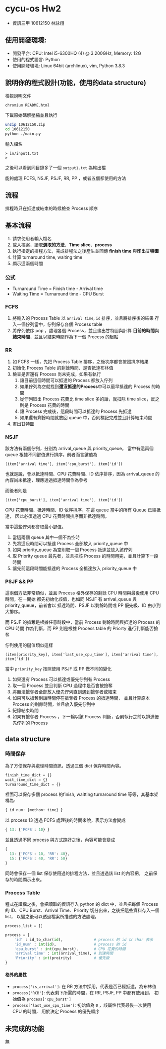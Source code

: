# cycu-os Hw2
- 資訊三甲 10612150 林詠翔

## 使用開發環境:
- 開發平台: CPU: Intel i5-6300HQ (4) @ 3.200GHz, Memory: 12G
- 使用的程式語言: Python 
- 使用開發環境: Linux 64bit (archlinux), vim, Python 3.8.3


## 說明你的程式設計(功能，使用的data structure)
檢視說明文件
``` bash
chromium README.html
```

下載原始碼解壓縮並且執行

``` bash
unzip 10612150.zip
cd 10612150
python ./main.py
```

輸入檔名
``` plaintext
> in/input1.txt
>
```

之後可以看到同目錄多了一個 `output1.txt` 為輸出檔

能夠處理 FCFS, NSJF, PSJF, RR, PP ，或者五個都使用的方法

## 流程
排程時只在抵達或結束的時候檢查 Process 順序
## 基本流程
1. 請求使用者輸入檔名
2. 載入檔案，讀取**選取的方法**、**Time slice**、**process**
3. 執行指定的排程方法，完成排程法之後產生並回傳 **finish time** 與**印出甘特圖**
4. 計算 turnaround time, waiting time
5. 顯示這兩個時間

### 公式
- Turnaround Time = Finish time - Arrival time
- Waiting Time = Turnaround time - CPU Burst

### FCFS
1. 將輸入的 Process Table 以 `arrival time`, `id` 排序，並且將排序後的結果
存入一個佇列當中，佇列保存各個 Process table
2. 將佇列依序 pop ，處理各個 Process，並且畫出甘特圖與計算
**目前的時間**與**結束時間**，並且以結束時間作為下一個 Process 的起點

### RR
1. 如 FCFS 一樣，先把 Process Table 排序，之後次序都會按照排序結果
2. 初始化 Process Table 的剩餘時間、是否抵達布林值
3. 檢查是否還有 Process 尚未完成，如果有執行
    1. 讓目前這個時間可以抵達的 Process 都放入佇列 
    2. 如果佇列為空就找到**還沒抵達的Process**中可以最早抵達的 Process 的時間
    3. 從佇列取出 Process 花費比 time slice 多的話，就扣除 time slice，反之則是 Process
花費的時間
    4. 讓 Process 完成後，這段時間可以抵達的 Process 先抵達
    5. 如果還有剩餘時間就放回 queue 中，否則標記完成並且計算結束時間
4. 畫出甘特圖

### NSJF
該方法有兩個佇列，分別為 arrival_queue 與 priority_queue，
當中有這兩個 queue 根據不同鍵值進行排序，前者而言鍵值為
``` plaintext
(item['arrival time'], item['cpu_burst'], item['id'])
```
也就是說，會以抵達時間、CPU 花費時間、ID 依序排序，因為 arrival_queue 
的內容尚未抵達，理應透過抵達時間作為參考

而後者則是
``` plaintext
(item['cpu_burst'], item['arrival time'], item['id'])
```
CPU 花費時間、抵達時間、ID 依序排序，在這 queue 當中的所有 Queue 已經抵達，
因此必須透過 CPU 花費時間排序而非抵達時間。

當中這些佇列都會取最小鍵值。

1. 當這兩個 queue 其中一個不為空時
2. 先將這段時間可以抵達 Process 全部放入 priority_queue 中
3. 如果 priority_queue 為空則取一個 Process 抵達並放入該佇列
4. 取 Priority queue 最先者，並且把該 Process 的時間用完，並且計算下一段時間
5. 讓先前這段時間能抵達的 Process 全抵達放入 priority_queue 中

### PSJF && PP
這兩個方法非常類似，並且 Process 格外保存的剩餘 CPU 時間與最後使用 CPU 時間，在一開始
都先初始化該值，也如同 NSJF 有 arrival_queue 與 priority_queue，前者會以
抵達時間、PSJF 以剩餘時間或 PP 優先級、ID 由小到大排序。

而 PSJF 的搶奪是根據任意時段中，當前 Process 剩餘時間與抵達的 Process 的 CPU 時間
作為判斷，而 PP 則是根據 Process table 的 Priorty 進行判斷能否搶奪

佇列使用的鍵值類似這樣
``` plaintext
(item[priority_key], item['last_use_cpu_time'], item['arrival time'], item['id'])
```
當中 `priority_key` 按照使用 PSJF 或 PP 做不同的變化

1. 如果還有 Process 可以抵達或優先佇列有 Process
2. 取一個 Process 並且判斷 CPU 過程中是否會被搶奪
3. 將無法搶奪者全部放入優先佇列直到遇到搶奪者或結束
4. 如果可以搶奪則讓時間停在搶奪者 Process 的抵達時間，
並且計算原本 Process 的剩餘時間，並且放入優先佇列中
5. 紀錄結束時間
6. 如果有搶奪者 Process ，下一輪以該 Process 判斷，否則執行之前以排進優先佇列的 Process

## data structure
### 時間保存
為了方便保存與處理時間資訊，透過三個 dict 保存時間內容。
``` python 
finish_time_dict = {}
wait_time_dict = {}
turnaround_time_dict = {}
```

裡面可以保存多個 process 的finish, waitting turnaround time 等等，其基本架構為:
``` python
{ id_num: {methon: time} }
```

以 process 13 透過 FCFS 處理後的時間來說，表示方法會變成
``` python
{ 13: {'FCFS': 10} }
```

並且透過不同 process 與方式跑好之後，內容可能會變成
``` python 
{ 
  13: {'FCFS': 10, 'RR': 40}, 
  15: {'FCFS': 40, 'RR': 50}
}
```

同時會保存一個 list 保存使用過的排程方法，並且透過該 list 的內容把，
之前保存的時間顯示出來。

### Process Table
程式在讀檔之後，會把讀取的資訊存入 python 的 dict 中，並且把每個 Process 的
ID、CPU Burst、Arrival Time、Priority 切分出來，之後把這些資料存入一個 list，
以變之後可以透過檔案所描述的方法處理。
``` python
process_list = []

process = {
    'id' : id_to_char(id),              # process 的 id 以 char 表示
    'id_num' : int(id),                 # process 的 id 
    'cpu_burst' : int(cpu_burst),       # CPU 花費的時間
    'arrival time' : int(arrival_time), # 到達時間
    'Priority' : int(proirity)          # 優先級
}
```

#### 格外的屬性
- `process['is_arrival']`: 在 RR 方法中採用，代表是否已經抵達，為布林值
- `process['RCB']`: 代表剩下所需的時間，在 RR, PSJF, PP 中都有使用到，
初始值為 `process['cpu_burst']`
- `process['last_use_cpu_time']`: 初始值為 `0` ，該屬性代表最後一次使用 CPU 的時間，
用於決定 Process 的優先順序

## 未完成的功能
無

